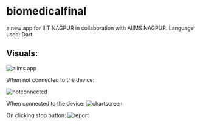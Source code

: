 # biomedicalfinal
a new app for IIIT NAGPUR in collaboration with AIIMS NAGPUR.
Language used: Dart

## Visuals:



![aiims app](https://github.com/Ashurajput02/biomedicalfinal/assets/119595975/5bd1743b-4688-491a-b718-b34351c24913)

When not connected to the device:

![notconnected](https://github.com/Ashurajput02/biomedicalfinal/assets/119595975/26806c51-4887-4ab7-9746-deb6a8aa9c74)


When connected to the device:
![chartscreen](https://github.com/Ashurajput02/biomedicalfinal/assets/119595975/faa07cb4-5a8a-4186-9ac7-2e86714e07e8)

On clicking stop button:
![report](https://github.com/Ashurajput02/biomedicalfinal/assets/119595975/737d79a5-8841-4028-b15f-46e6107930e8)


